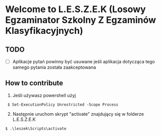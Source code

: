 # Welcome to L.E.S.Z.E.K (Losowy Egzaminator Szkolny Z Egzaminów Klasyfikacyjnych)

## TODO

- [ ] Aplikacje pytań powinny być usuwane jeśli aplikacja dotycząca tego samego pytania została zaakceptowana


## How to contribute

1. Jeśli używasz powershell użyj 
```pwsh
 $ Set-ExecutionPolicy Unrestricted -Scope Process
 ```
 2. Następnie uruchom skrypt "activate" znajdujący się w folderze L.E.S.Z.E.K
 ```pwsh
 $ .\leszek\Scripts\activate
 ```